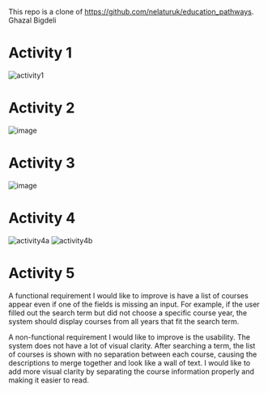 This repo is a clone of https://github.com/nelaturuk/education_pathways.
Ghazal Bigdeli

# Activity 1
![activity1](https://user-images.githubusercontent.com/46912725/135737316-8aecb4c8-70a6-4fe1-8d42-9ab19dd6eaa9.png)

# Activity 2
![image](https://user-images.githubusercontent.com/46912725/135737341-da977fa4-5920-4f9f-8a04-e25ff753f7f4.png)

# Activity 3
![image](https://user-images.githubusercontent.com/46912725/135737885-3b6add9a-2986-457f-a2a5-40b5f5875afe.png)

# Activity 4
![activity4a](https://user-images.githubusercontent.com/46912725/135737961-b8ad9b15-3e3f-4fcb-85ac-bd2f2a8b50d9.png)
![activity4b](https://user-images.githubusercontent.com/46912725/135737964-e86fe20f-ea40-4742-aabe-9077d1f34a76.png)

# Activity 5
A functional requirement I would like to improve is have a list of courses appear even if one of the fields is missing an input. For example, if the user filled out the search term but did not choose a specific course year, the system should display courses from all years that fit the search term.

A non-functional requirement I would like to improve is the usability. The system does not have a lot of visual clarity. After searching a term, the list of courses is shown with no separation between each course, causing the descriptions to merge together and look like a wall of text. I would like to add more visual clarity by separating the course information properly and making it easier to read.
